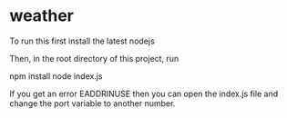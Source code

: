 weather
=======

To run this first install the latest nodejs

Then, in the root directory of this project, run

npm install
node index.js

If you  get an error EADDRINUSE then you can open the index.js file and change the port variable to another number.
